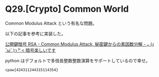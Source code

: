 # Q29.[Crypto] Common World

Common Modulus Attack という有名な問題。

以下の記事を参考に実装した。

[公開鍵暗号 RSA - Common Modulus Attack, 秘密鍵からの素因数分解 - ₍₍ (ง ˘ω˘ )ว ⁾⁾ < 暗号楽しいです](http://elliptic-shiho.hatenablog.com/entry/2015/12/14/043745)

python はデフォルトで多倍長整数整数演算をサポートしているので幸せ。

```
cpaw{424311244315114354}
```
